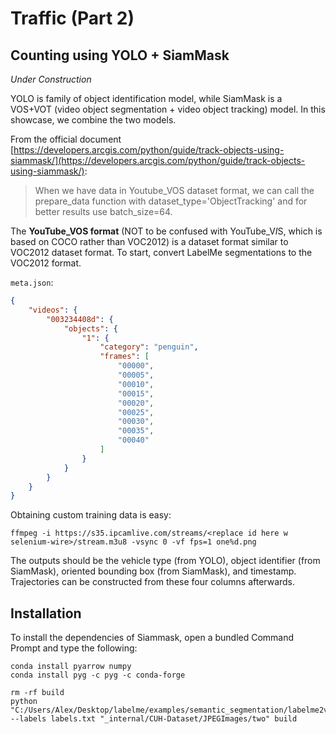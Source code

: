 # Traffic (Part 2)
## Counting using YOLO + SiamMask

*Under Construction*

YOLO is family of object identification model, while SiamMask is a VOS+VOT (video object segmentation + video object tracking) model. In this showcase, we combine the two models.

From the official document [https://developers.arcgis.com/python/guide/track-objects-using-siammask/](https://developers.arcgis.com/python/guide/track-objects-using-siammask/):

> When we have data in Youtube_VOS dataset format, we can call the prepare_data function with dataset_type='ObjectTracking' and for better results use batch_size=64.

The **YouTube_VOS format** (NOT to be confused with YouTube_V*I*S, which is based on COCO rather than VOC2012) is a dataset format similar to VOC2012 dataset format. To start, convert LabelMe segmentations to the VOC2012 format.

`meta.json`:
```json
{
    "videos": {
        "003234408d": {
            "objects": {
                "1": {
                    "category": "penguin", 
                    "frames": [
                        "00000", 
                        "00005", 
                        "00010", 
                        "00015", 
                        "00020", 
                        "00025", 
                        "00030", 
                        "00035", 
                        "00040"
                    ]
                }
            }
        }
    }
}
```

Obtaining custom training data is easy:

```
ffmpeg -i https://s35.ipcamlive.com/streams/<replace id here w selenium-wire>/stream.m3u8 -vsync 0 -vf fps=1 one%d.png
```

The outputs should be the vehicle type (from YOLO), object identifier (from SiamMask), oriented bounding box (from SiamMask), and timestamp. Trajectories can be constructed from these four columns afterwards.

## Installation
To install the dependencies of Siammask, open a bundled Command Prompt and type the following:
```
conda install pyarrow numpy
conda install pyg -c pyg -c conda-forge
```


```
rm -rf build
python "C:/Users/Alex/Desktop/labelme/examples/semantic_segmentation/labelme2voc.py" --labels labels.txt "_internal/CUH-Dataset/JPEGImages/two" build
```